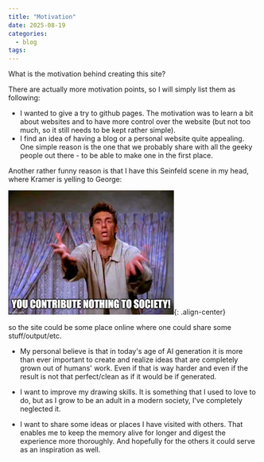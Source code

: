 ```yaml
---
title: "Motivation"
date: 2025-08-19
categories:
  - blog
tags:
---
```


What is the motivation behind creating this site?

There are actually more motivation points, so I will simply list them as following:
- I wanted to give a try to github pages. The motivation was to learn a bit about websites and to have more control over
the website (but not too much, so it still needs to be kept rather simple).
- I find an idea of having a blog or a personal website quite appealing.
One simple reason is the one that we probably share with all the geeky people out there  - to be able to make one in the 
first place. 

Another rather funny reason is that I have this Seinfeld scene in my head, where Kramer is yelling to George:

![Kramer yelling: You contribute nothing to society!](/../images/2025-08-19-kramer.jpg "You contribute nothing to society"){: .align-center}

so the site could be some place online where one could share some stuff/output/etc.

- My personal believe is that in today's age of AI generation it is more than ever important to create and realize ideas
that are completely grown out of humans' work. Even if that is way harder and even if the result is not that 
perfect/clean as if it would be if generated.

- I want to improve my drawing skills. It is something that I used to love to do, but as I grow to be an adult in a
modern society, I've completely neglected it.

- I want to share some ideas or places I have visited with others. That enables me to keep the memory alive for longer 
and digest the experience more thoroughly. And hopefully for the others it could serve as an inspiration as well. 